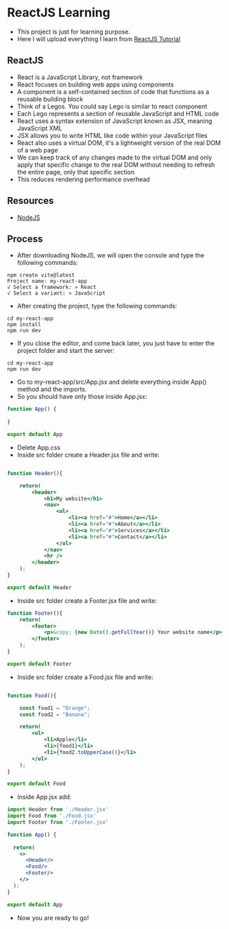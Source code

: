 # ReactJS Learning
- This project is just for learning purpose.
- Here I will upload everything I learn from [ReactJS Tutorial](https://www.youtube.com/watch?v=CgkZ7MvWUAA)
## ReactJS
- React is a JavaScript Library, not framework
- React focuses on building web apps using components
- A component is a self-contained section of code that functions as a reusable building block
- Think of a Legos. You could say Lego is similar to react component
- Each Lego represents a section of reusable JavaScript and HTML code
- React uses a syntax extension of JavaScript known as JSX, meaning JavaScript XML
- JSX allows you to write HTML like code within your JavaScript files
- React also uses a virtual DOM, it's a lightweight version of the real DOM of a web page
- We can keep track of any changes made to the virtual DOM and only apply that specific change to the real DOM without needing to refresh the entire page, only that specific section
- This reduces rendering performance overhead
## Resources
- [NodeJS](https://nodejs.org/en)
## Process
- After downloading NodeJS, we will open the console and type the following commands:
```
npm create vite@latest
Project name: my-react-app
√ Select a framework: » React
√ Select a variant: » JavaScript
```
- After creating the project, type the following commands:
```
cd my-react-app
npm install
npm run dev
```
- If you close the editor, and come back later, you just have to enter the project folder and start the server:
```
cd my-react-app
npm run dev
```
- Go to my-react-app/src/App.jsx and delete everything inside App() method and the imports.
- So you should have only those inside App.jsx:
```jsx
function App() {
  
}

export default App
```
- Delete App.css
- Inside src folder create a Header.jsx file and write:
```jsx

function Header(){

    return(
        <header>
            <h1>My website</h1>
            <nav>
                <ul>
                    <li><a href="#">Home</a></li>
                    <li><a href="#">About</a></li>
                    <li><a href="#">Services</a></li>
                    <li><a href="#">Contact</a></li>
                </ul>
            </nav>
            <hr />
        </header>
    );
}

export default Header
```
- Inside src folder create a Footer.jsx file and write:
```jsx
function Footer(){
    return(
        <footer>
            <p>&copy; {new Date().getFullYear()} Your website name</p>
        </footer>
    );
}

export default Footer
```
- Inside src folder create a Food.jsx file and write:
```jsx

function Food(){

    const food1 = "Orange";
    const food2 = "Banana";

    return(
        <ul>
            <li>Apple</li>
            <li>{food1}</li>
            <li>{food2.toUpperCase()}</li>
        </ul>
    );
}

export default Food
```
- Inside App.jsx add:
```jsx
import Header from './Header.jsx'
import Food from './Food.jsx'
import Footer from './Footer.jsx'

function App() {
  
  return(
    <>
      <Header/>
      <Food/>
      <Footer/>
    </>
  );
}

export default App
```
- Now you are ready to go!